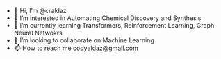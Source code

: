 - 👋 Hi, I’m @craldaz
- 👀 I’m interested in Automating Chemical Discovery and Synthesis
- 🌱 I’m currently learning Transformers, Reinforcement Learning, Graph Neural Netwokrs
- 💞️ I’m looking to collaborate on Machine Learning
- 📫 How to reach me codyaldaz@gmail.com

<!---
craldaz/craldaz is a ✨ special ✨ repository because its `README.md` (this file) appears on your GitHub profile.
You can click the Preview link to take a look at your changes.
--->
